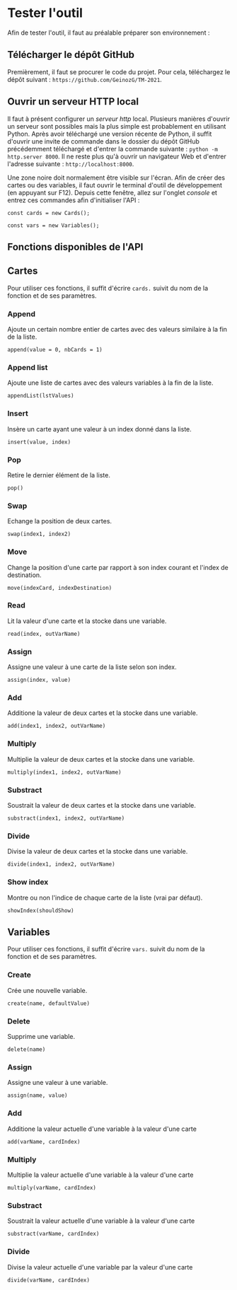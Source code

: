 # Tester l'outil
Afin de tester l'outil, il faut au préalable préparer son environnement :

## Télécharger le dépôt GitHub
Premièrement, il faut se procurer le code du projet. Pour cela, téléchargez le dépôt suivant : ```https://github.com/GeinozG/TM-2021```.

## Ouvrir un serveur HTTP local
Il faut à présent configurer un *serveur http* local. Plusieurs manières d'ouvrir un serveur sont possibles mais la plus simple est probablement en utilisant Python. Après avoir téléchargé une version récente de Python, il suffit d'ouvrir une invite de commande dans le dossier du dépôt GitHub précédemment téléchargé et d'entrer la commande suivante : ```python -m http.server 8000```. Il ne reste plus qu'à ouvrir un navigateur Web et d'entrer l'adresse suivante : ```http://localhost:8000```. 

Une zone noire doit normalement être visible sur l'écran. Afin de créer des cartes ou des variables, il faut ouvrir le terminal d'outil de développement (en appuyant sur F12). Depuis cette fenêtre, allez sur l'onglet *console* et entrez ces commandes afin d'initialiser l'API :
```
const cards = new Cards();

const vars = new Variables();
```

## Fonctions disponibles de l'API

## Cartes
Pour utiliser ces fonctions, il suffit d'écrire ```cards.``` suivit du nom de la fonction et de ses paramètres.

### Append
Ajoute un certain nombre entier de cartes avec des valeurs similaire à la fin de la liste.

```
append(value = 0, nbCards = 1)
```

### Append list
Ajoute une liste de cartes avec des valeurs variables à la fin de la liste.

```
appendList(lstValues)
```

### Insert
Insère un carte ayant une valeur à un index donné dans la liste.

```
insert(value, index)
```

### Pop
Retire le dernier élément de la liste.

```
pop()
```

### Swap
Echange la position de deux cartes.

```
swap(index1, index2)
```

### Move
Change la position d'une carte par rapport à son index courant et l'index de destination.

```
move(indexCard, indexDestination)
```

### Read
Lit la valeur d'une carte et la stocke dans une variable.

```
read(index, outVarName)
```

### Assign
Assigne une valeur à une carte de la liste selon son index.

```
assign(index, value)
```

### Add 
Additione la valeur de deux cartes et la stocke dans une variable.

```
add(index1, index2, outVarName)
```

### Multiply 
Multiplie la valeur de deux cartes et la stocke dans une variable.

```
multiply(index1, index2, outVarName)
```

### Substract 
Soustrait la valeur de deux cartes et la stocke dans une variable.

```
substract(index1, index2, outVarName)
```

### Divide 
Divise la valeur de deux cartes et la stocke dans une variable.

```
divide(index1, index2, outVarName)
```

### Show index
Montre ou non l'indice de chaque carte de la liste (vrai par défaut).

```
showIndex(shouldShow)
```

## Variables
Pour utiliser ces fonctions, il suffit d'écrire ```vars.``` suivit du nom de la fonction et de ses paramètres.

### Create 
Crée une nouvelle variable.

```
create(name, defaultValue)
```

### Delete 
Supprime une variable.

```
delete(name)
```

### Assign 
Assigne une valeur à une variable.

```
assign(name, value)
```

### Add 
Additione la valeur actuelle d'une variable à la valeur d'une carte

```
add(varName, cardIndex)
```

### Multiply 
Multiplie la valeur actuelle d'une variable à la valeur d'une carte

```
multiply(varName, cardIndex)
```

### Substract 
Soustrait la valeur actuelle d'une variable à la valeur d'une carte

```
substract(varName, cardIndex)
```

### Divide 
Divise la valeur actuelle d'une variable par la valeur d'une carte

```
divide(varName, cardIndex)
```